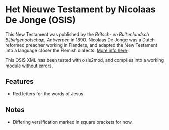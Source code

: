 # Het Nieuwe Testament by Nicolaas De Jonge (OSIS)

This New Testament was published by the *Britsch- en Buitenlandsch Bijbelgenootschap, Antwerpen* in 1890. Nicolaas De Jonge was a Dutch reformed preacher working in Flanders, and adapted the New Testament into a language closer the Flemish dialects. [More info here](http://www.biblianeerlandica.be/biografieen/de-jonge-nicolaas/)

This OSIS XML has been tested with osis2mod, and compiles into a working module without errors.

## Features
* Red letters for the words of Jesus

## Notes
* Differing versification marked in square brackets for now.
